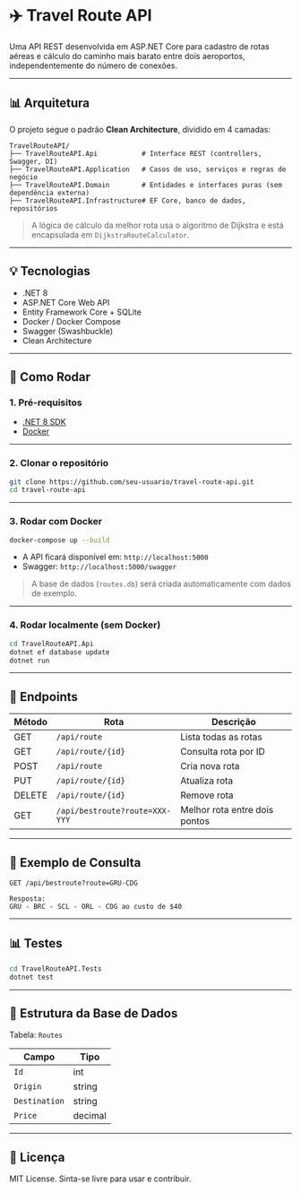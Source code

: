 # ✈️ Travel Route API

Uma API REST desenvolvida em ASP.NET Core para cadastro de rotas aéreas e cálculo do caminho mais barato entre dois aeroportos, independentemente do número de conexões.

---

## 📊 Arquitetura

O projeto segue o padrão **Clean Architecture**, dividido em 4 camadas:

```
TravelRouteAPI/
├── TravelRouteAPI.Api           # Interface REST (controllers, Swagger, DI)
├── TravelRouteAPI.Application   # Casos de uso, serviços e regras de negócio
├── TravelRouteAPI.Domain        # Entidades e interfaces puras (sem dependência externa)
├── TravelRouteAPI.Infrastructure# EF Core, banco de dados, repositórios
```

> A lógica de cálculo da melhor rota usa o algoritmo de Dijkstra e está encapsulada em `DijkstraRouteCalculator`.

---

## 💡 Tecnologias

* .NET 8
* ASP.NET Core Web API
* Entity Framework Core + SQLite
* Docker / Docker Compose
* Swagger (Swashbuckle)
* Clean Architecture

---

## 🚀 Como Rodar

### 1. Pré-requisitos

* [.NET 8 SDK](https://dotnet.microsoft.com/en-us/download/dotnet/8.0)
* [Docker](https://www.docker.com/products/docker-desktop)

---

### 2. Clonar o repositório

```bash
git clone https://github.com/seu-usuario/travel-route-api.git
cd travel-route-api
```

---

### 3. Rodar com Docker

```bash
docker-compose up --build
```

* A API ficará disponível em: `http://localhost:5000`
* Swagger: `http://localhost:5000/swagger`

> A base de dados (`routes.db`) será criada automaticamente com dados de exemplo.

---

### 4. Rodar localmente (sem Docker)

```bash
cd TravelRouteAPI.Api
dotnet ef database update
dotnet run
```

---

## 📆 Endpoints

| Método | Rota                           | Descrição                     |
| ------ | ------------------------------ | ----------------------------- |
| GET    | `/api/route`                   | Lista todas as rotas          |
| GET    | `/api/route/{id}`              | Consulta rota por ID          |
| POST   | `/api/route`                   | Cria nova rota                |
| PUT    | `/api/route/{id}`              | Atualiza rota                 |
| DELETE | `/api/route/{id}`              | Remove rota                   |
| GET    | `/api/bestroute?route=XXX-YYY` | Melhor rota entre dois pontos |

---

## 🔎 Exemplo de Consulta

```http
GET /api/bestroute?route=GRU-CDG

Resposta:
GRU - BRC - SCL - ORL - CDG ao custo de $40
```

---

## 📊 Testes

```bash
cd TravelRouteAPI.Tests
dotnet test
```

---

## 📁 Estrutura da Base de Dados

Tabela: `Routes`

| Campo         | Tipo    |
| ------------- | ------- |
| `Id`          | int     |
| `Origin`      | string  |
| `Destination` | string  |
| `Price`       | decimal |

---

## 📜 Licença

MIT License. Sinta-se livre para usar e contribuir.
